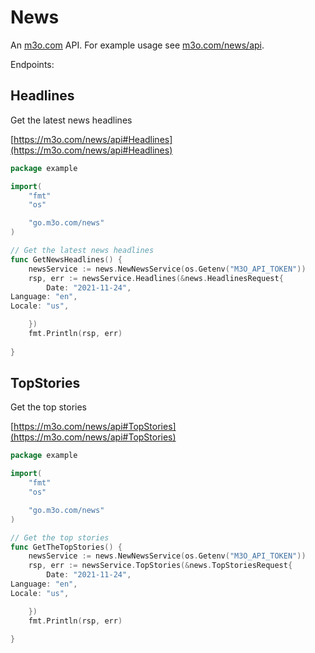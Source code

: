 # News

An [m3o.com](https://m3o.com) API. For example usage see [m3o.com/news/api](https://m3o.com/news/api).

Endpoints:

## Headlines

Get the latest news headlines


[https://m3o.com/news/api#Headlines](https://m3o.com/news/api#Headlines)

```go
package example

import(
	"fmt"
	"os"

	"go.m3o.com/news"
)

// Get the latest news headlines
func GetNewsHeadlines() {
	newsService := news.NewNewsService(os.Getenv("M3O_API_TOKEN"))
	rsp, err := newsService.Headlines(&news.HeadlinesRequest{
		Date: "2021-11-24",
Language: "en",
Locale: "us",

	})
	fmt.Println(rsp, err)
	
}
```
## TopStories

Get the top stories


[https://m3o.com/news/api#TopStories](https://m3o.com/news/api#TopStories)

```go
package example

import(
	"fmt"
	"os"

	"go.m3o.com/news"
)

// Get the top stories
func GetTheTopStories() {
	newsService := news.NewNewsService(os.Getenv("M3O_API_TOKEN"))
	rsp, err := newsService.TopStories(&news.TopStoriesRequest{
		Date: "2021-11-24",
Language: "en",
Locale: "us",

	})
	fmt.Println(rsp, err)
	
}
```
